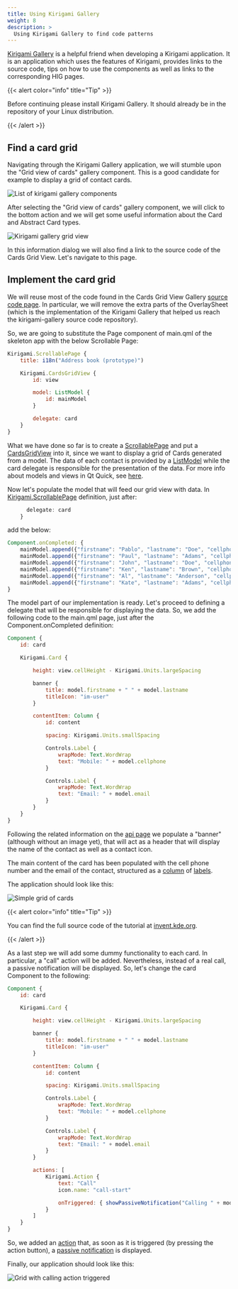 ```yaml
---
title: Using Kirigami Gallery
weight: 8
description: >
  Using Kirigami Gallery to find code patterns
---
```


[Kirigami Gallery](https://invent.kde.org/sdk/kirigami-gallery/) is a helpful friend
when developing a Kirigami application. It is an application which uses the features
of Kirigami, provides links to the source code, tips on how to use the components as
well as links to the corresponding HIG pages.

{{< alert color="info" title="Tip" >}}

Before continuing please install Kirigami Gallery. It should already be in the
repository of your Linux distribution.

{{< /alert >}}

## Find a card grid

Navigating through the Kirigami Gallery application, we will stumble upon the "Grid view
of cards" gallery component. This is a good candidate for example to display a grid of
contact cards.

![List of kirigami gallery components](components.png)

After selecting the "Grid view of cards" gallery component, we will click to the bottom
action and we will get some useful information about the Card and Abstract Card types.

![Kirigami gallery grid view](cards.png)

In this information dialog we will also find a link to the source code of the Cards Grid
View. Let's navigate to this page.

## Implement the card grid

We will reuse most of the code found in the Cards Grid View Gallery [source code page](https://invent.kde.org/sdk/kirigami-gallery/~/blob/master/src/data/contents/ui/gallery/CardsGridViewGallery.qml).
In particular, we will remove the extra parts of the OverlaySheet (which is the
implementation of the Kirigami Gallery that helped us reach the kirigami-gallery source
code repository).

So, we are going to substitute the Page component of main.qml of the skeleton app with the
below Scrollable Page:

```qml
Kirigami.ScrollablePage {
    title: i18n("Address book (prototype)")

    Kirigami.CardsGridView {
        id: view

        model: ListModel {
            id: mainModel
        }

        delegate: card
    }
}
```

What we have done so far is to create a [ScrollablePage](docs:kirigami2;ScrollablePage) and put
a [CardsGridView](docs:kirigami2;CardsGridView) into it, since we want to display a grid of Cards
generated from a model. The data of each contact is provided by a [ListModel](https://doc.qt.io/qt-5/qml-qtqml-models-listmodel.html)
while the card delegate is responsible for the presentation of the data. For more info about
models and views in Qt Quick, see [here](https://doc.qt.io/qt-5/qtquick-modelviewsdata-modelview.html).

Now let's populate the model that will feed our grid view with data. In [Kirigami.ScrollablePage](docs:kirigami2;ScrollablePage)
definition, just after:


```qml
      delegate: card
    }
```

add the below:

```qml
Component.onCompleted: {
    mainModel.append({"firstname": "Pablo", "lastname": "Doe", "cellphone": "6300000002", "email" : "jane-doe@example.com", "photo": "qrc:/konqi.jpg"});
    mainModel.append({"firstname": "Paul", "lastname": "Adams", "cellphone": "6300000003", "email" : "paul-adams@example.com", "photo": "qrc:/katie.jpg"});
    mainModel.append({"firstname": "John", "lastname": "Doe", "cellphone": "6300000001", "email" : "john-doe@example.com", "photo": "qrc:/konqi.jpg"});
    mainModel.append({"firstname": "Ken", "lastname": "Brown", "cellphone": "6300000004", "email" : "ken-brown@example.com", "photo": "qrc:/konqi.jpg"});
    mainModel.append({"firstname": "Al", "lastname": "Anderson", "cellphone": "6300000005", "email" : "al-anderson@example.com", "photo": "qrc:/katie.jpg"});
    mainModel.append({"firstname": "Kate", "lastname": "Adams", "cellphone": "6300000005", "email" : "kate-adams@example.com", "photo": "qrc:/konqi.jpg"});
}
```

The model part of our implementation is ready. Let's proceed to defining a delegate that will be responsible for displaying the data. So, we add the following code to the main.qml page, just after the Component.onCompleted definition:

```qml
Component {
    id: card

    Kirigami.Card {

        height: view.cellHeight - Kirigami.Units.largeSpacing

        banner {
            title: model.firstname + " " + model.lastname
            titleIcon: "im-user"
        }

        contentItem: Column {
            id: content

            spacing: Kirigami.Units.smallSpacing

            Controls.Label {
                wrapMode: Text.WordWrap
                text: "Mobile: " + model.cellphone
            }

            Controls.Label {
                wrapMode: Text.WordWrap
                text: "Email: " + model.email
            }
        }
    }
}
```

Following the related information on the [api page](docs:kirigami2;Card) we populate a "banner" (although without an image yet), that will act as a header that will display the name of the contact as well as a contact icon.

The main content of the card has been populated with the cell phone number and the email of the contact, structured as a [column](https://doc.qt.io/qt-5/qml-qtquick-column.html) of [labels](https://doc.qt.io/qt-5/qml-qtquick-controls2-label.html).

The application should look like this:

![Simple grid of cards](implementation.png)

{{< alert color="info" title="Tip" >}}

You can find the full source code of the tutorial at [invent.kde.org](https://invent.kde.org/dkardarakos/kirigami-tutorial).

{{< /alert >}}

As a last step we will add some dummy functionality to each card. In particular, a "call" action will be added.
Nevertheless, instead of a real call, a passive notification will be displayed. So, let's change the card Component to the following:

```qml
Component {
    id: card

    Kirigami.Card {

        height: view.cellHeight - Kirigami.Units.largeSpacing

        banner {
            title: model.firstname + " " + model.lastname
            titleIcon: "im-user"
        }

        contentItem: Column {
            id: content

            spacing: Kirigami.Units.smallSpacing

            Controls.Label {
                wrapMode: Text.WordWrap
                text: "Mobile: " + model.cellphone
            }

            Controls.Label {
                wrapMode: Text.WordWrap
                text: "Email: " + model.email
            }
        }

        actions: [
            Kirigami.Action {
                text: "Call"
                icon.name: "call-start"

                onTriggered: { showPassiveNotification("Calling " + model.firstname + " " + model.lastname + " ...") }
            }
        ]
    }
}
```

So, we added an [action](docs:kirigami2;Action) that, as soon as it is triggered (by pressing the action button),
a [passive notification](docs:kirigami2;AbstractApplicationWindow) is displayed.

Finally, our application should look like this:

![Grid with calling action triggered](implementation-actions.png)

   
